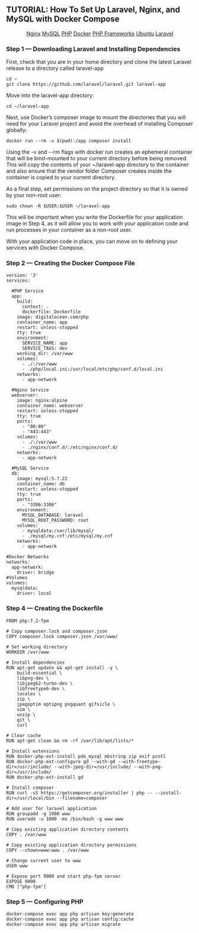 ## TUTORIAL: How To Set Up Laravel, Nginx, and MySQL with Docker Compose

<p align="center">
<a href = "#">Nginx</a>
<a href = "#">MySQL</a>
<a href = "#">PHP</a>
<a href = "#">Docker</a>
<a href = "#">PHP Frameworks</a>
<a href = "#">Ubuntu</a>
<a href = "#">Laravel</a>
</p>

### Step 1 — Downloading Laravel and Installing Dependencies
First, check that you are in your home directory and clone the latest Laravel release to a directory called laravel-app
```
cd ~
git clone https://github.com/laravel/laravel.git laravel-app 
``` 

Move into the laravel-app directory:

```cd ~/laravel-app``` 

Next, use Docker’s composer image to mount the directories that you will need for your Laravel project and avoid the overhead of installing Composer globally:

```docker run --rm -v $(pwd):/app composer install``` 

Using the -v and --rm flags with docker run creates an ephemeral container that will be bind-mounted to your current directory before being removed. This will copy the contents of your ~/laravel-app directory to the container and also ensure that the vendor folder Composer creates inside the container is copied to your current directory.

As a final step, set permissions on the project directory so that it is owned by your non-root user:

```sudo chown -R $USER:$USER ~/laravel-app``` 

This will be important when you write the Dockerfile for your application image in Step 4, as it will allow you to work with your application code and run processes in your container as a non-root user.

With your application code in place, you can move on to defining your services with Docker Compose.

### Step 2 — Creating the Docker Compose File

```
version: '3'
services:

  #PHP Service
  app:
    build:
      context: .
      dockerfile: Dockerfile
    image: digitalocean.com/php
    container_name: app
    restart: unless-stopped
    tty: true
    environment:
      SERVICE_NAME: app
      SERVICE_TAGS: dev
    working_dir: /var/www
    volumes:
      - ./:/var/www
      - ./php/local.ini:/usr/local/etc/php/conf.d/local.ini
    networks:
      - app-network

  #Nginx Service
  webserver:
    image: nginx:alpine
    container_name: webserver
    restart: unless-stopped
    tty: true
    ports:
      - "80:80"
      - "443:443"
    volumes:
      - ./:/var/www
      - ./nginx/conf.d/:/etc/nginx/conf.d/
    networks:
      - app-network

  #MySQL Service
  db:
    image: mysql:5.7.22
    container_name: db
    restart: unless-stopped
    tty: true
    ports:
      - "3306:3306"
    environment:
      MYSQL_DATABASE: laravel
      MYSQL_ROOT_PASSWORD: root
    volumes:
      - mysqldata:/var/lib/mysql/
      - ./mysql/my.cnf:/etc/mysql/my.cnf
    networks:
      - app-network

#Docker Networks
networks:
  app-network:
    driver: bridge
#Volumes
volumes:
  mysqldata:
    driver: local
```

### Step 4 — Creating the Dockerfile

```
FROM php:7.2-fpm

# Copy composer.lock and composer.json
COPY composer.lock composer.json /var/www/

# Set working directory
WORKDIR /var/www

# Install dependencies
RUN apt-get update && apt-get install -y \
    build-essential \
    libpng-dev \
    libjpeg62-turbo-dev \
    libfreetype6-dev \
    locales \
    zip \
    jpegoptim optipng pngquant gifsicle \
    vim \
    unzip \
    git \
    curl

# Clear cache
RUN apt-get clean && rm -rf /var/lib/apt/lists/*

# Install extensions
RUN docker-php-ext-install pdo_mysql mbstring zip exif pcntl
RUN docker-php-ext-configure gd --with-gd --with-freetype-dir=/usr/include/ --with-jpeg-dir=/usr/include/ --with-png-dir=/usr/include/
RUN docker-php-ext-install gd

# Install composer
RUN curl -sS https://getcomposer.org/installer | php -- --install-dir=/usr/local/bin --filename=composer

# Add user for laravel application
RUN groupadd -g 1000 www
RUN useradd -u 1000 -ms /bin/bash -g www www

# Copy existing application directory contents
COPY . /var/www

# Copy existing application directory permissions
COPY --chown=www:www . /var/www

# Change current user to www
USER www

# Expose port 9000 and start php-fpm server
EXPOSE 9000
CMD ["php-fpm"]
```

### Step 5 — Configuring PHP

```
docker-compose exec app php artisan key:generate
docker-compose exec app php artisan config:cache
docker-compose exec app php artisan migrate
```

